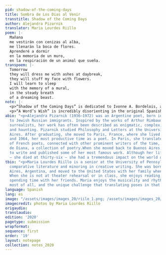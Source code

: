 ```yaml
---
pid: shadow-of-the-coming-days
title: Sombra de Los Dias al Venir
transtitle: Shadow of the Coming Days
author: Alejandra Pizarnik
translator: Maria Lourdes Riillo
poem: |-
  Mañana
  me vestirán con cenizas al alba,
  me llenarán la boca de flores.
  Aprenderé a dormir
  en la memoria de un muro,
  en la respiración de un animal que sueña.
transpoem: |-
  Tomorrow
  they will dress me with ashes at daybreak,
  they will stuff my face with flowers.
  I will learn to sleep
  with the memory of a mural,
  in the steady breath
  of a dreaming beast.
note: |-
  <p>“Shadow of the Coming Days” is dedicated to Ivonne A. Bordelois, an Argentine poet, essayist, and friend of Pizarnik. The two frequently exchanged correspondence. The poem reflects not a resignation, but an acceptance of the transfiguration of the body and mind, a reflection of days to come. To translate this poem, I began with a literal translation, then meditated on specific words. The word at the end of the first line, <em>alba</em>, means “sunrise” or “dawn.” I translated it as “daybreak,” however, because “daybreak” reminds me of the Spanish word <em>parto</em>, which means both “break” and “labor (birth).” I enjoyed the juxtaposition “daybreak” contributes to in “They will dress me with ashes at daybreak.” Also, instead using the literal translation of <em>muro</em>, which is “wall,” I settled on “mural.” I think that a memory of a mural is still a wall, but a wall with a vivid painting on it is potentially a haunting memory. I had trouble with the second-to-last line specifically because I wanted to preserve its stops and silences. Its literal translation is “in the respiration.” I preserved the “in,” and changed “respiration” to “steady breath.” As for the last line, “beast” is more mystical and threatening than “animal,” which I thought would mesh better with the word “dreaming” and the dreamlike quality of the poem.</p>
  <p>“A Word’s Wish” is incredibly disorienting in the original Spanish, and unlike anything I have ever read. As with “Shadow of Days to Come,” I wanted to preserve the unsettling feeling in the English translation. Pizarnik wrote many poems about the night. She often stayed up late, writing endlessly. This poem is a journey back into the night, where she contemplates who she was as a little girl and whether that girl ever even existed. The second and fourth stanzas were the most challenging for me to translate. The Spanish is not grammatically correct in the second stanza of the original poem, so it was difficult to translate while preserving the uniqueness of the original. Further, the last line of the second stanza is particularly interesting because it is not a straightforward sentence. A literal translation is “at any moment, the fissure in the wall and the sudden undoing of the girls I was.” In order to retain the broken and unclear nature of the sentence, I kept the first half of the sentence and left “girls” plural. Regarding the fourth stanza, it is not gendered in the original poem, but as I was translating, I began to use “she” and it resonated with me. It seems to me that the narrator in the fourth stanza yearns for the little girl that she once was. The little girl is long gone, but her imprint remains. She is so distant, in fact, that she even speaks a different language. Finally, I spent some time on the last sentence because it didn’t have a verb. Literally, the line translates as “to bread and water all life.” I think that at the end, the narrator accepts there will be no miracle, and that she must continue to live satisfied by the simple things, such as bread and water. It’s not defeat, but an acceptance of reality.</p>
abio: "<p>Alejandra Pizarnik (1936–1972) was an Argentine poet, born in Buenos Aires
  to Jewish Russian immigrants. Inspired by the works of Arthur Rimbaud and other
  surrealists, her work has often been described as enigmatic, complex, intimate,
  and haunting. Pizarnik studied Philosophy and Letters at the University of Buenos
  Aires. After graduating, she moved to Paris, France, where she lived between 1960
  and 1964, her most productive time as a poet. In Paris, she translated the works
  of French poets, connected with other prominent writers of the time, and wrote Arbol
  de Diana, a collection of poetry.When she moved back to Buenos Aires, she continued
  to write and published some of her most famous work. Although her life was cut short
  — she died at thirty-six — she had a tremendous impact on the world of modern poetry.</p>"
tbio: "<p>Maria Lourdes Riillo is a senior at the University of Pennsylvania studying
  comparative literature and minoring in creative writing. She was born in Buenos
  Aires, Argentina, and moved to the United States with her family when she was six.
  When she is not at theater rehearsal or in class, she enjoys reading, baking, and
  spending time with her friends. Maria enjoys the musicality and rhythm of poetry
  most of all, and the unique challenge that translating poses in that regard.</p>"
language: Spanish
lang: es
image: "/assets/images/images_20/riilo_1.png; /assets/images/images_20/riilo_2.png"
imagecredit: photos by Maria Lourdes Riillo
origaudio:
translaudio:
edition: '2020'
pagetype: submission
wrapformat:
sequence: first
order: '19'
layout: notepage
collection: notes_2020
---
```

